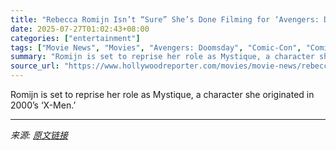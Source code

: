 ```yaml
---
title: "Rebecca Romijn Isn’t “Sure” She’s Done Filming for ‘Avengers: Doomsday’ Because “They Haven’t Finishing Writing” the Script"
date: 2025-07-27T01:02:43+08:00
categories: ["entertainment"]
tags: ["Movie News", "Movies", "Avengers: Doomsday", "Comic-Con", "Comic-Con 2025", "marvel", "Rebecca Romijn", "x-men"]
summary: "Romijn is set to reprise her role as Mystique, a character she originated in 2000’s ‘X-Men.’"
source_url: "https://www.hollywoodreporter.com/movies/movie-news/rebecca-romijn-avengers-doomsday-script-not-finished-1236330361/"
---
```


Romijn is set to reprise her role as Mystique, a character she originated in 2000’s ‘X-Men.’

---

*来源: [原文链接](https://www.hollywoodreporter.com/movies/movie-news/rebecca-romijn-avengers-doomsday-script-not-finished-1236330361/)*
